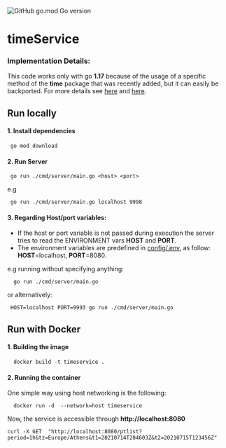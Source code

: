 ![GitHub go.mod Go version](https://img.shields.io/github/go-mod/go-version/l-const/timeService) 
# timeService

### **Implementation Details:**

This code works only with go **1.17** because of the usage of a specific method of the **time** package that was recently added, but it can easily be backported. For more details see [here](https://github.com/golang/go/blob/master/src/time/time.go#L1343-L1346) and [here](https://github.com/golang/go/issues/42102).

## Run locally



#### 1. **Install dependencies**



```code
 go mod download
```
####  2. **Run Server**



```shell
 go run ./cmd/server/main.go <host> <port>
```

e.g

```shell
 go run ./cmd/server/main.go localhost 9998
```

#### 3. **Regarding Host/port variables**:




 * If the host or port variable is not passed during execution the server tries to read the ENVIRONMENT vars **HOST** and **PORT**.
 * The environment variables are predefined in [config/.env](https://github.com/l-const/timeService/blob/main/config/.env#L2-L3), as follow: **HOST**=localhost, **PORT**=8080.

e.g running without specifying anything: 


```shell
  go run ./cmd/server/main.go 
```

or alternatively:

```shell
 HOST=localhost PORT=9993 go run ./cmd/server/main.go
```

## Run with Docker


#### 1. Building the image

```shell
  docker build -t timeservice .
```

#### 2. Running the container



One simple way using host networking is the following:

```shell
  docker run -d  --network=host timeservice 
```
Now, the service is accessible through **http://localhost:8080**

```shell
curl -X GET  "http://localhost:8080/ptlist?period=1h&tz=Europe/Athens&t1=20210714T204603Z&t2=20210715T123456Z"
```
